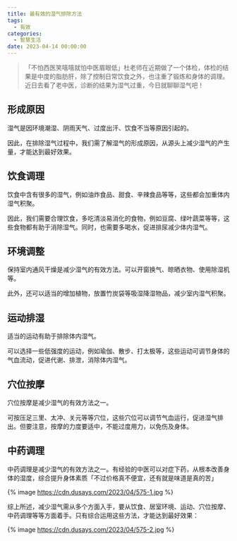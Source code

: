 ```yaml
---
title: 最有效的湿气排除方法
tags:
  - 有效
categories:
  - 智慧生活
date: 2023-04-14 00:00:00
---
```


> 「不怕西医笑嘻嘻就怕中医眉眼低」杜老师在近期做了一个体检，体检的结果是中度的脂肪肝，除了控制日常饮食之外，也注重了锻炼和身体的调理。近日去看了老中医，诊断的结果为湿气过重，今日就聊聊湿气吧！

<!-- more -->

## 形成原因

湿气是因环境潮湿、阴雨天气、过度出汗、饮食不当等原因引起的。

因此，在排除湿气过程中，我们需了解湿气的形成原因，从源头上减少湿气的产生量，才能达到最好效果。

## 饮食调理

饮食中含有很多的湿气，例如油炸食品、甜食、辛辣食品等等，这些都会加重体内湿气积聚。

因此，我们需要合理饮食，多吃清淡易消化的食物，例如豆腐、绿叶蔬菜等等，这些食物都有助于消除湿气。同时，也需要多喝水，促进排尿减少体内湿气。

## 环境调整

保持室内通风干燥是减少湿气的有效方法。可以开窗换气、晾晒衣物、使用除湿机等。

此外，还可以适当的增加植物，放置竹炭袋等吸湿降湿物品，减少室内湿气积聚。

## 运动排湿

适当的运动有助于排除体内湿气。

可以选择一些低强度的运动，例如瑜伽、散步、打太极等，这些运动可调节身体的气血流动，促进代谢、排泄，消除体内湿气。

## 穴位按摩

穴位按摩是减少湿气的有效方法之一。

可按压足三里、太冲、关元等等穴位，这些穴位可以调节气血运行，促进湿气排出。但要注意，按摩的力度要适中，不能过度用力，以免伤及身体。

## 中药调理

中药调理是减少湿气的有效方法之一。有经验的中医可以对症下药，从根本改善身体的湿度，综合提升身体素质「不过价格真不便宜，还有就是味道是真的苦」

{% image https://cdn.dusays.com/2023/04/575-1.jpg %}

综上所述，减少湿气需从多个方面入手，要从饮食、居室环境、运动、穴位按摩、中药调理等等方面着手。只有综合运用这些方法，才能达到最好效果：

{% image https://cdn.dusays.com/2023/04/575-2.jpg %}